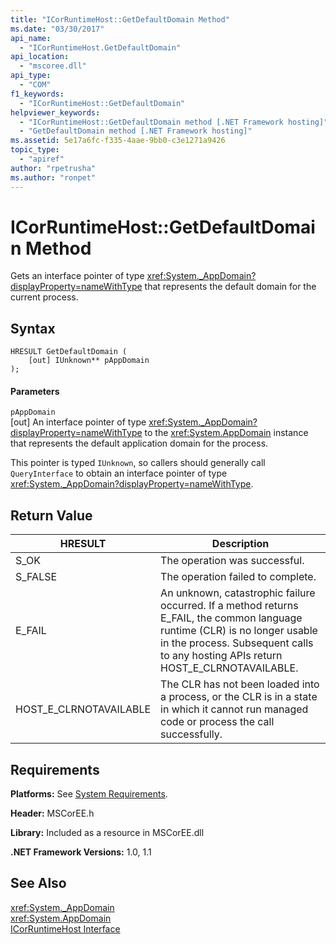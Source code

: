 ```yaml
---
title: "ICorRuntimeHost::GetDefaultDomain Method"
ms.date: "03/30/2017"
api_name: 
  - "ICorRuntimeHost.GetDefaultDomain"
api_location: 
  - "mscoree.dll"
api_type: 
  - "COM"
f1_keywords: 
  - "ICorRuntimeHost::GetDefaultDomain"
helpviewer_keywords: 
  - "ICorRuntimeHost::GetDefaultDomain method [.NET Framework hosting]"
  - "GetDefaultDomain method [.NET Framework hosting]"
ms.assetid: 5e17a6fc-f335-4aae-9bb0-c3e1271a9426
topic_type: 
  - "apiref"
author: "rpetrusha"
ms.author: "ronpet"
---
```

# ICorRuntimeHost::GetDefaultDomain Method
Gets an interface pointer of type <xref:System._AppDomain?displayProperty=nameWithType> that represents the default domain for the current process.  
  
## Syntax  
  
```  
HRESULT GetDefaultDomain (  
    [out] IUnknown** pAppDomain  
);  
```  
  
#### Parameters  
 `pAppDomain`  
 [out] An interface pointer of type <xref:System._AppDomain?displayProperty=nameWithType> to the <xref:System.AppDomain> instance that represents the default application domain for the process.  
  
 This pointer is typed `IUnknown`, so callers should generally call `QueryInterface` to obtain an interface pointer of type <xref:System._AppDomain?displayProperty=nameWithType>.  
  
## Return Value  
  
|HRESULT|Description|  
|-------------|-----------------|  
|S_OK|The operation was successful.|  
|S_FALSE|The operation failed to complete.|  
|E_FAIL|An unknown, catastrophic failure occurred. If a method returns E_FAIL, the common language runtime (CLR) is no longer usable in the process. Subsequent calls to any hosting APIs return HOST_E_CLRNOTAVAILABLE.|  
|HOST_E_CLRNOTAVAILABLE|The CLR has not been loaded into a process, or the CLR is in a state in which it cannot run managed code or process the call successfully.|  
  
## Requirements  
 **Platforms:** See [System Requirements](../../../../docs/framework/get-started/system-requirements.md).  
  
 **Header:** MSCorEE.h  
  
 **Library:** Included as a resource in MSCorEE.dll  
  
 **.NET Framework Versions:** 1.0, 1.1  
  
## See Also  
 <xref:System._AppDomain>  
 <xref:System.AppDomain>  
 [ICorRuntimeHost Interface](../../../../docs/framework/unmanaged-api/hosting/icorruntimehost-interface.md)
